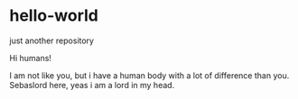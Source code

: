 # hello-world
just another repository

Hi humans!

I am not like you, but i have a human body with a lot of difference than you.
Sebaslord here, yeas i am a lord in my head.
